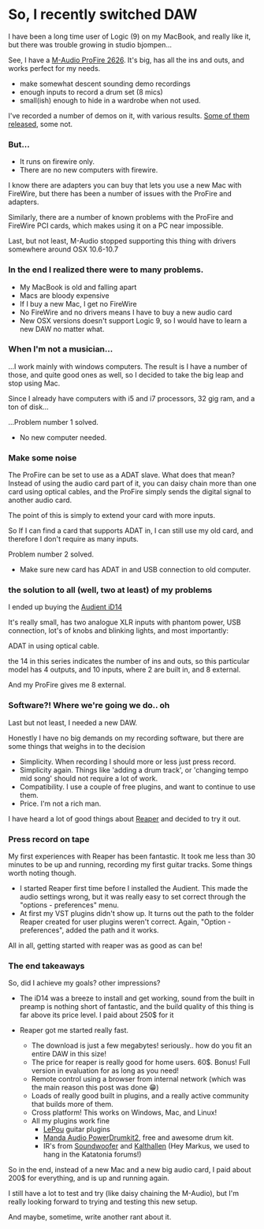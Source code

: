 # So, I recently switched DAW

I have been a long time user of Logic (9) on my MacBook, and really like it, but there was trouble growing in studio bjompen...

See, I have a [M-Audio ProFire 2626](https://m-audio.com/products/view/profire-2626). It's big, has all the ins and outs, and works perfect for my needs.

- make somewhat descent sounding demo recordings
- enough inputs to record a drum set (8 mics)
- small(ish) enough to hide in a wardrobe when not used.

I've recorded a number of demos on it, with various results. [Some of them released](http://www.tautriadelta.com), some not.

### But...

- It runs on firewire only.
- There are no new computers with firewire.

I know there are adapters you can buy that lets you use a new Mac with FireWire, but there has been a number of issues with the ProFire and adapters.

Similarly, there are a number of known problems with the ProFire and FireWire PCI cards, which makes using it on a PC near impossible.

Last, but not least, M-Audio stopped supporting this thing with drivers somewhere around OSX 10.6-10.7

### In the end I realized there were to many problems.

- My MacBook is old and falling apart
- Macs are bloody expensive
- If I buy a new Mac, I get no FireWire
- No FireWire and no drivers means I have to buy a new audio card
- New OSX versions doesn't support Logic 9, so I would have to learn a new DAW no matter what.

### When I'm not a musician...

...I work mainly with windows computers. The result is I have a number of those, and quite good ones as well, so I decided to take the big leap and stop using Mac.

Since I already have computers with i5 and i7 processors, 32 gig ram, and a ton of disk...

...Problem number 1 solved.

- No new computer needed.

### Make some noise

The ProFire can be set to use as a ADAT slave. What does that mean? Instead of using the audio card part of it, you can daisy chain more than one card using optical cables, and the ProFire simply sends the digital signal to another audio card.

The point of this is simply to extend your card with more inputs.

So If I can find a card that supports ADAT in, I can still use my old card, and therefore I don't require as many inputs.

Problem number 2 solved.

- Make sure new card has ADAT in and USB connection to old computer.

### the solution to all (well, two at least) of my problems

I ended up buying the [Audient iD14](https://audient.com/products/audio-interfaces/id14/overview/)

It's really small, has two analogue XLR inputs with phantom power, USB connection, lot's of knobs and blinking lights, and most importantly:

ADAT in using optical cable.

the 14 in this series indicates the number of ins and outs, so this particular model has 4 outputs, and 10 inputs, where 2 are built in, and 8 external.

And my ProFire gives me 8 external.

### Software?! Where we're going we do.. oh

Last but not least, I needed a new DAW.

Honestly I have no big demands on my recording software, but there are some things that weighs in to the decision

- Simplicity. When recording I should more or less just press record.
- Simplicity again. Things like 'adding a drum track', or 'changing tempo mid song' should not require a lot of work.
- Compatibility. I use a couple of free plugins, and want to continue to use them.
- Price. I'm not a rich man.

I have heard a lot of good things about [Reaper](https://www.reaper.fm/) and decided to try it out.

### Press record on tape

My first experiences with Reaper has been fantastic. It took me less than 30 minutes to be up and running, recording my first guitar tracks. Some things worth noting though.

- I started Reaper first time before I installed the Audient. This made the audio settings wrong, but it was really easy to set correct through the "options - preferences" menu.
- At first my VST plugins didn't show up. It turns out the path to the folder Reaper created for user plugins weren't correct. Again, "Option - preferences", added the path and it works.

All in all, getting started with reaper was as good as can be!

### The end takeaways

So, did I achieve my goals? other impressions?

- The iD14 was a breeze to install and get working, sound from the built in preamp is nothing short of fantastic, and the build quality of this thing is far above its price level. I paid about 250$ for it

- Reaper got me started really fast. 
  - The download is just a few megabytes! seriously.. how do you fit an entire DAW in this size!
  - The price for reaper is really good for home users. 60$. Bonus! Full version in evaluation for as long as you need! 
  - Remote control using a browser from internal network (which was the main reason this post was done 😁)
  - Loads of really good built in plugins, and a really active community that builds more of them.
  - Cross platform! This works on Windows, Mac, and Linux!
  - All my plugins work fine
    - [LePou](https://vst4free.com/dev/258/) guitar plugins
    - [Manda Audio PowerDrumkit2](https://www.powerdrumkit.com/), free and awesome drum kit.
    - IR's from [Soundwoofer](https://soundwoofer.com/Library/Index) and [Kalthallen](https://shop.kalthallen.de/?page_id=423) (Hey Markus, we used to hang in the Katatonia forums!)

So in the end, instead of a new Mac and a new big audio card, I paid about 200$ for everything, and is up and running again.

I still have a lot to test and try (like daisy chaining the M-Audio), but I'm really looking forward to trying and testing this new setup.

And maybe, sometime, write another rant about it.
